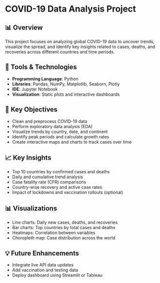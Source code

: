 # COVID-19 Data Analysis Project

## 📊 Overview
This project focuses on analyzing global COVID-19 data to uncover trends, visualize the spread, and identify key insights related to cases, deaths, and recoveries across different countries and time periods.

## 🔧 Tools & Technologies
- **Programming Language**: Python
- **Libraries**: Pandas, NumPy, Matplotlib, Seaborn, Plotly
- **IDE**: Jupyter Notebook 
- **Visualization**: Static plots and interactive dashboards

## 📌 Key Objectives
- Clean and preprocess COVID-19 data
- Perform exploratory data analysis (EDA)
- Visualize trends by country, date, and continent
- Identify peak periods and calculate growth rates
- Create interactive maps and charts to track cases over time

## 📈 Key Insights
- Top 10 countries by confirmed cases and deaths
- Daily and cumulative trend analysis
- Case fatality rate (CFR) comparisons
- Country-wise recovery and active case rates
- Impact of lockdowns and vaccination rollouts (optional)

## 📊 Visualizations
- Line charts: Daily new cases, deaths, and recoveries
- Bar charts: Top countries by total cases and deaths
- Heatmaps: Correlation between variables
- Choropleth map: Case distribution across the world

## 💡 Future Enhancements
- Integrate live API data updates
- Add vaccination and testing data
- Deploy dashboard using Streamlit or Tableau

